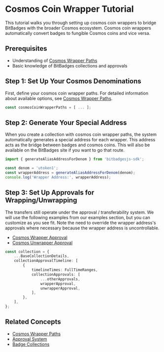 # Cosmos Coin Wrapper Tutorial

This tutorial walks you through setting up cosmos coin wrappers to bridge BitBadges with the broader Cosmos ecosystem. Cosmos coin wrappers automatically convert badges to fungible Cosmos coins and vice versa.

## Prerequisites

-   Understanding of [Cosmos Wrapper Paths](../concepts/cosmos-wrapper-paths.md)
-   Basic knowledge of BitBadges collections and approvals

## Step 1: Set Up Your Cosmos Denominations

First, define your cosmos coin wrapper paths. For detailed information about available options, see [Cosmos Wrapper Paths](../concepts/cosmos-wrapper-paths.md).

```typescript
const cosmosCoinWrapperPaths = [ ... ];
```

## Step 2: Generate Your Special Address

When you create a collection with cosmos coin wrapper paths, the system automatically generates a special address for each wrapper. This address acts as the bridge between badges and cosmos coins. This will also be available on the BitBadges site if you want to go that route.

```typescript
import { generateAliasAddressForDenom } from 'bitbadgesjs-sdk';

const denom = 'utoken1';
const wrapperAddress = generateAliasAddressForDenom(denom);
console.log('Wrapper Address:', wrapperAddress);
```

## Step 3: Set Up Approvals for Wrapping/Unwrapping

The transfers still operate under the approval / transferability system. We will use the following examples from our examples section, but you can customize as you see fit. Note the need to override the wrapper address's approvals where necessary because the wrapper address is uncontrollable.

-   [Cosmos Wrapper Approval](./approvals/cosmos-wrapper-approval.md)
-   [Cosmos Unwrapper Approval](./approvals/cosmos-unwrapper-approval.md)

```typescript
const collection = {
    ...BaseCollectionDetails,
    collectionApprovalTimeline: [
        {
            timelineTimes: FullTimeRanges,
            collectionApprovals: [
                ...otherApprovals,
                wrapperApproval,
                unwrapperApproval,
            ],
        },
    ],
};
```

## Related Concepts

-   [Cosmos Wrapper Paths](../concepts/cosmos-wrapper-paths.md)
-   [Approval System](../concepts/approval-criteria/approval-system.md)
-   [Badge Collections](../concepts/badge-collections.md)
